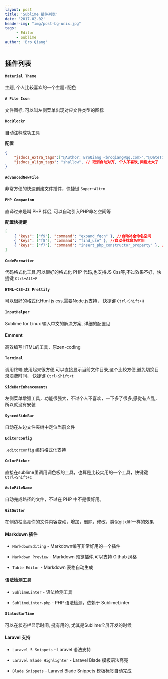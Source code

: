 ```yaml
---
layout: post
title: 'Sublime 插件列表'
date: '2017-02-02'
header-img: "img/post-bg-unix.jpg"
tags:
     - Editor
     - Sublime
author: 'Bro Qiang'
---
```


## 插件列表

#### `Material Theme`

主题, 个人比较喜欢的一个主题+配色

#### `A File Icon`

文件图标, 可以叫左侧菜单出现对应文件类型的图标

#### `DocBlockr`

自动注释成功工具

**配置**

```json
{
    "jsdocs_extra_tags":["@Author: BroQiang <broqiang@qq.com>","@DateTime {{datetime}}"], // 自定义的内容
    "jsdocs_align_tags": "shallow", // 取消自动对齐, 个人不喜欢,间距太大了
}
```

####  `AdvancedNewFile`

非常方便的快速创建文件插件，快捷键 `Super+Alt+n`

#### `PHP Companion`

直译过来是叫 PHP 伴侣, 可以自动引入PHP命名空间等

**配置快捷键**

```json
[
    { "keys": ["f9"], "command": "expand_fqcn" }, //自动补全命名空间
    { "keys": ["f8"], "command": "find_use" }, //自动寻找命名空间
    { "keys": ["f7"], "command": "insert_php_constructor_property" }, //自动生产构造函数
]
```

#### `CodeFormatter`

代码格式化工具,可以很好的格式化 PHP 代码,也支持JS Css等,不过效果不好，快捷键 `Ctrl+Alt+F`

#### `HTML-CSS-JS Prettify`

可以很好的格式化Html js css,需要Node.js支持， 快捷键 `Ctrl+Shift+H`

#### `InputHelper`

Sublime for Linux 输入中文的解决方案, 详细的配置见

#### Emment

高效编写HTML的工具，原zen-coding

#### `Terminal`

调用终端,使用起来很方便,可以直接显示当前文件目录,这个比较方便,避免切换目录浪费时间， 快捷键 `Ctrl+Shift+t`

#### `SideBarEnhancements`

左侧菜单增强工具，功能很强大，不过个人不喜欢，一下多了很多,感觉有点乱，所以就没有安装

#### `SyncedSideBar`

自动在左边文件夹树中定位当前文件

#### `EditorConfig`

`.editorconfig` 编码格式化支持

#### `ColorPicker`

直接在sublime里调用调色板的工具，也算是比较实用的一个工具，快键键 `Ctrl+Shift+C`

#### `AutoFileName`

自动完成路径的文件，不过在 PHP 中不是很好用。

#### `GitGutter`

在侧边栏高亮你的文件内容变动，增加，删除，修改，类似git diff一样的效果

#### Markdown 插件

- `MarkdownEditing` - Markdown编写非常好用的一个插件

- `Markdown Preview` - Markdown 预览插件,可以支持 Github 风格

- `Table Editor` - Markdown 表格自动生成

#### 语法检测工具

- `SublimeLinter` - 语法检测工具

- `SublimeLinter-php` - PHP 语法检测，依赖于 SublimeLinter

#### `StatusBarTime`

可以在状态栏显示时间, 挺有用的, 尤其是Sublime全屏开发的时候

#### Laravel 支持

- `Laravel 5 Snippets` - Laravel 语法支持

- `Laravel Blade Highlighter` - Laravel Blade 模板语法高亮

- `Blade Snippets` - Laravel Blade Snippets 模板标签自动完成